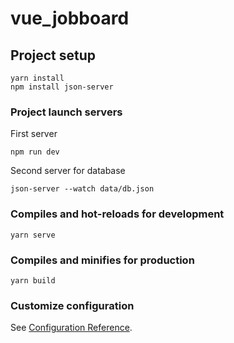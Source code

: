 # vue_jobboard

## Project setup
```
yarn install
npm install json-server
```

### Project launch servers
First server
```
npm run dev
```
Second server for database
```
json-server --watch data/db.json
```


### Compiles and hot-reloads for development
```
yarn serve
```

### Compiles and minifies for production
```
yarn build
```

### Customize configuration
See [Configuration Reference](https://cli.vuejs.org/config/).
